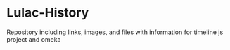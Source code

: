 # Lulac-History
Repository including links, images, and files with information for timeline js project and omeka 
